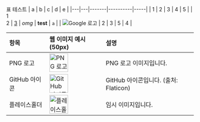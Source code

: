 표 테스트
| a | b | c     | d        | e   |
|---|---|-------|----------|-----|
| 1 | 2 | 3     | 4        | 5   |
| 1<br>2 | [3](google.com) | *omg* | **test** | `a` |
| <img src="https://www.google.com/images/branding/googlelogo/1x/googlelogo_color_272x92dp.png" alt="Google 로고"> | 2 | 3     | 5        | 4   |

| 항목     | 웹 이미지 예시 (50px)                                         | 설명                                |
| :------- | :---------------------------------------------------------- | :---------------------------------- |
| PNG 로고 | <img src="https://upload.wikimedia.org/wikipedia/commons/4/47/PNG_transparency_BGR.png" alt="PNG 로고" width="50"> | PNG 로고 이미지입니다.              |
| GitHub 아이콘 | <img src="https://cdn-icons-png.flaticon.com/512/25/25231.png" alt="GitHub 아이콘" width="50">   | GitHub 아이콘입니다. (출처: Flaticon) |
| 플레이스홀더 | <img src="https://via.placeholder.com/50x50?text=Image" alt="플레이스홀더" width="50">          | 임시 이미지입니다.                  |
